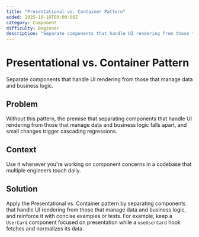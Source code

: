 ```yaml
---
title: "Presentational vs. Container Pattern"
added: 2025-10-10T00:00:00Z
category: Component
difficulty: Beginner
description: "Separate components that handle UI rendering from those that manage data and business logic."
---
```

# Presentational vs. Container Pattern

Separate components that handle UI rendering from those that manage data and business logic.

## Problem

Without this pattern, the premise that separating components that handle UI rendering from those that manage data and business logic falls apart, and small changes trigger cascading regressions.

## Context

Use it whenever you're working on component concerns in a codebase that multiple engineers touch daily.

## Solution

Apply the Presentational vs. Container pattern by separating components that handle UI rendering from those that manage data and business logic, and reinforce it with concise examples or tests. For example, keep a `UserCard` component focused on presentation while a `useUserCard` hook fetches and normalizes its data.
